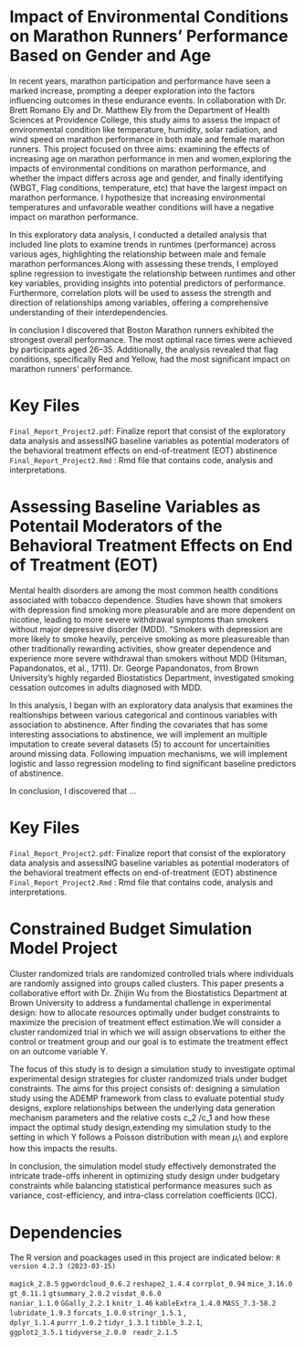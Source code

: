 # Impact of Environmental Conditions on Marathon Runners’ Performance Based on Gender and Age

In recent years, marathon participation and performance have seen a marked increase, prompting a deeper exploration into the factors influencing outcomes in these endurance events. In collaboration with Dr. Brett Romano Ely and Dr. Matthew Ely from the Department of Health Sciences at Providence College, this study aims to assess the impact of environmental condition like temperature, humidity, solar radiation, and wind speed on marathon performance in both male and female marathon runners. This project focused on three aims: examining the effects of increasing age on marathon performance in men and women,exploring the impacts of environmental conditions on marathon performance, and whether the impact differs across age and gender, and finally identifying (WBGT, Flag conditions, temperature, etc) that have the largest impact on marathon performance. I hypothesize that increasing environmental temperatures and unfavorable weather conditions will have a negative impact on marathon performance.

In this exploratory data analysis, I conducted a detailed analysis that included line plots to examine trends in runtimes (performance) across various ages, highlighting the relationship between male and female marathon performances.Along with assessing these trends, I employed spline regression to investigate the relationship between runtimes and other key variables, providing insights into potential predictors of performance. Furthermore, correlation plots will be used to assess the strength and direction of relationships among variables, offering a comprehensive understanding of their interdependencies.

In conclusion I discovered that Boston Marathon runners exhibited the strongest overall performance. The most optimal race times were achieved by participants aged 26–35. Additionally, the analysis revealed that flag conditions, specifically Red and Yellow, had the most significant impact on marathon runners' performance.



# Key Files
`Final_Report_Project2.pdf`: Finalize report that consist of the exploratory data analysis and  assessING baseline variables as potential moderators of the behavioral treatment effects on end-of-treatment (EOT) abstinence `Final_Report_Project2.Rmd` : Rmd file that contains code, analysis and interpretations.

# Assessing Baseline Variables as Potentail Moderators of the Behavioral Treatment Effects on End of Treatment (EOT)
Mental health disorders are among the most common health conditions associated with tobacco dependence. Studies have shown that smokers with depression find smoking more pleasurable and are more dependent on nicotine, leading to more severe withdrawal symptoms than smokers without major depressive disorder (MDD).  "Smokers with depression are more likely to smoke heavily, perceive smoking as more pleasureable than other traditionally rewarding activities, show greater dependence and experience more severe withdrawal than smokers without MDD (Hitsman, Papandonatos, et al., 1711). Dr. George Papandonatos, from Brown University’s highly regarded Biostatistics Department, investigated smoking cessation outcomes in adults diagnosed with MDD.

In this analysis, I began with an exploratory data analysis that examines the realtionships between various categorical and continous variables with association to abstinence. After finding the covariates that has some interesting associations to abstinence, we will implement an multiple imputation to create several datasets (5) to account for uncertainities around missing data. Following impuation mechanisms, we will implement logistic and lasso regression modeling to find significant baseline predictors of abstinence.

In conclusion, I discovered that ... 



# Key Files
`Final_Report_Project2.pdf`: Finalize report that consist of the exploratory data analysis and  assessING baseline variables as potential moderators of the behavioral treatment effects on end-of-treatment (EOT) abstinence `Final_Report_Project2.Rmd` : Rmd file that contains code, analysis and interpretations.

# Constrained Budget Simulation Model Project

Cluster randomized trials are randomized controlled trials where individuals are randomly assigned into groups called clusters. This paper presents a collaborative effort with Dr. Zhijin Wu from the Biostatistics Department at Brown University to address a fundamental challenge in experimental design: how to allocate resources optimally under budget constraints to maximize the precision of treatment effect estimation.We will consider a cluster randomized trial in which we will assign observations to either the control or treatment group and our goal is to estimate the treatment effect on an outcome variable Y.

The focus of this study is to design a simulation study to investigate optimal experimental design strategies for cluster randomized trials under budget constraints. The aims for this project consists of: designing a simulation study using the ADEMP framework from class to evaluate potential study designs, explore relationships between the underlying data generation mechanism parameters and the relative costs  c_2 /c_1  and how these impact the optimal study design,extending my simulation study to the setting in which Y follows a Poisson distribution with mean $\mu_i$\ and explore how this impacts the results. 

In conclusion, the simulation model study effectively demonstrated the intricate trade-offs inherent in optimizing study design under budgetary constraints while balancing statistical performance measures such as variance, cost-efficiency, and intra-class correlation coefficients (ICC). 











  # Dependencies
The R version and poackages used in this project are indicated below: `R version 4.2.3 (2023-03-15)`

`magick_2.8.5`
`ggwordcloud_0.6.2`
`reshape2_1.4.4`
`corrplot_0.94`
`mice_3.16.0`
`gt_0.11.1`
`gtsummary_2.0.2` 
`visdat_0.6.0`   
`naniar_1.1.0`
`GGally_2.2.1`
`knitr_1.46`
`kableExtra_1.4.0`
`MASS_7.3-58.2`
`lubridate_1.9.3`
`forcats_1.0.0` 
`stringr_1.5.1` ,   
`dplyr_1.1.4`
`purrr_1.0.2`
`tidyr_1.3.1` 
`tibble_3.2.1`,  
`ggplot2_3.5.1` 
`tidyverse_2.0.0 ` 
`readr_2.1.5`  

